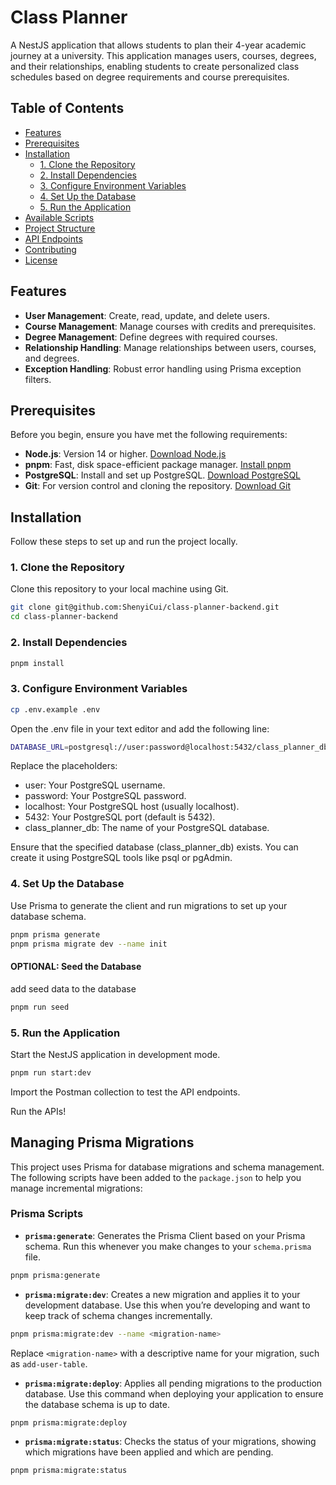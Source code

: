 # Class Planner

A NestJS application that allows students to plan their 4-year academic journey at a university. This application manages users, courses, degrees, and their relationships, enabling students to create personalized class schedules based on degree requirements and course prerequisites.

## Table of Contents

- [Features](#features)
- [Prerequisites](#prerequisites)
- [Installation](#installation)
  - [1. Clone the Repository](#1-clone-the-repository)
  - [2. Install Dependencies](#3-install-dependencies)
  - [3. Configure Environment Variables](#4-configure-environment-variables)
  - [4. Set Up the Database](#5-set-up-the-database)
  - [5. Run the Application](#6-run-the-application)
- [Available Scripts](#available-scripts)
- [Project Structure](#project-structure)
- [API Endpoints](#api-endpoints)
- [Contributing](#contributing)
- [License](#license)

## Features

- **User Management**: Create, read, update, and delete users.
- **Course Management**: Manage courses with credits and prerequisites.
- **Degree Management**: Define degrees with required courses.
- **Relationship Handling**: Manage relationships between users, courses, and degrees.
- **Exception Handling**: Robust error handling using Prisma exception filters.

## Prerequisites

Before you begin, ensure you have met the following requirements:

- **Node.js**: Version 14 or higher. [Download Node.js](https://nodejs.org/)
- **pnpm**: Fast, disk space-efficient package manager. [Install pnpm](https://pnpm.io/installation)
- **PostgreSQL**: Install and set up PostgreSQL. [Download PostgreSQL](https://www.postgresql.org/download/)
- **Git**: For version control and cloning the repository. [Download Git](https://git-scm.com/downloads)

## Installation

Follow these steps to set up and run the project locally.

### 1. Clone the Repository

Clone this repository to your local machine using Git.

```bash
git clone git@github.com:ShenyiCui/class-planner-backend.git
cd class-planner-backend
```

### 2. Install Dependencies

```bash
pnpm install
```

### 3. Configure Environment Variables

```bash
cp .env.example .env
```

Open the .env file in your text editor and add the following line:

```bash
DATABASE_URL=postgresql://user:password@localhost:5432/class_planner_db?schema=public
```

Replace the placeholders:

- user: Your PostgreSQL username.
- password: Your PostgreSQL password.
- localhost: Your PostgreSQL host (usually localhost).
- 5432: Your PostgreSQL port (default is 5432).
- class_planner_db: The name of your PostgreSQL database.

Ensure that the specified database (class_planner_db) exists. You can create it using PostgreSQL tools like psql or pgAdmin.

### 4. Set Up the Database

Use Prisma to generate the client and run migrations to set up your database schema.

```bash
pnpm prisma generate
pnpm prisma migrate dev --name init
```

#### OPTIONAL: Seed the Database

add seed data to the database

```bash
pnpm run seed
```

### 5. Run the Application

Start the NestJS application in development mode.

```bash
pnpm run start:dev
```

Import the Postman collection to test the API endpoints.

Run the APIs!

## Managing Prisma Migrations

This project uses Prisma for database migrations and schema management. The following scripts have been added to the `package.json` to help you manage incremental migrations:

### Prisma Scripts

- **`prisma:generate`**: Generates the Prisma Client based on your Prisma schema. Run this whenever you make changes to your `schema.prisma` file.

```bash
pnpm prisma:generate
```

- **`prisma:migrate:dev`**: Creates a new migration and applies it to your development database. Use this when you’re developing and want to keep track of schema changes incrementally.

```bash
pnpm prisma:migrate:dev --name <migration-name>
```

Replace `<migration-name>` with a descriptive name for your migration, such as `add-user-table`.

- **`prisma:migrate:deploy`**: Applies all pending migrations to the production database. Use this command when deploying your application to ensure the database schema is up to date.

```bash
pnpm prisma:migrate:deploy
```

- **`prisma:migrate:status`**: Checks the status of your migrations, showing which migrations have been applied and which are pending.

```bash
pnpm prisma:migrate:status
```
